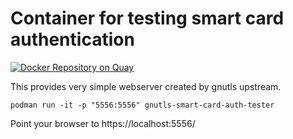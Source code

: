 # Container for testing smart card authentication

[![Docker Repository on Quay](https://quay.io/repository/slukasik/gnutls-smart-card-auth-tester/status "Docker Repository on Quay")](https://quay.io/repository/slukasik/gnutls-smart-card-auth-tester)

This provides very simple webserver created by gnutls upstream.

```
podman run -it -p "5556:5556" gnutls-smart-card-auth-tester
```

Point your browser to https://localhost:5556/
